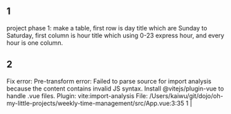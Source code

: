 ## 1
project phase 1:
make a table,
first row is day title which are Sunday to Saturday,
first column is hour title which using 0-23 express hour, and every hour is one column.

## 2
Fix error:
Pre-transform error: Failed to parse source for import analysis because the content contains invalid JS syntax. Install @vitejs/plugin-vue to handle .vue files.
  Plugin: vite:import-analysis
  File: /Users/kaiwu/git/dojo/oh-my-little-projects/weekly-time-management/src/App.vue:3:35
  1  |  <template>
  2  |    <div id="app">
  3  |      <h1>Weekly Time Management</h1>
     |                                     ^
  4  |      <div class="table-container">
  5  |        <table class="time-table">

## 3
make user can edit fields, but exclude first row and column.

## 4
after user edit the field, it would randomly attach color in background,
all background color should not be too bright.

## 5
use same color when fields content are same,
and do not use duplicated color.

## 6
add a little button on the top right side and named: "clear all" ,
its function is clear all fields content.

## 7
add a little button on the top right side, named: "export" ,
its function is export table as a png picture.

## 8
always export all table content, not just the screen.

## 9
modify button "Export" to "Export PNG",
and add another two buttons on the top right side,
one is "Export JSON", its function is export content as json format file,
the other is "Import JSON", its function is import json file from "Export JSON"'s output.

## 10
Now, I want to create a area at the footer,
which summarize different field content and sort by bigger time block,
and shows like:
Sleep: 5 hr
Reading: 4 hr

## 11
I want to select a area and edit them one time,
the opertaion step is
1. click and hold to select a square area
2. edit one field among them
3. adjust content all selected area fields

## 12
move buttons to page bottom, and surround them with css like Time Summary.

## 13
time to refactor, but before refactoring, we need to add some unit test.
now, you cannot edit App.vue,
and add tests for all business logic, but not UIUX,
make an example: same field content should have same background color, time summary should correct.

## 14
we should refactor now,
split App.vue to different components: title, table, time summary, actions.
And do not modify unit tests, let them failed, it's okay.

## 15
All unit tests are successful, that's weird,
I found you didn't move bussiness logic into their component,
let's modify.
after modification, our unit tests should have some errors.

## 16
fix unit tests, and do not modify production code.

## 17
still have some unit tests failed, fix them.
and also remove REFACTORING md file.

## 18
failed test still exist, here are some information, fix them,

 FAIL  src/tests/App.spec.js > App.vue - Integration Tests > Export Functionality > should handle export-json event from Actions component
TypeError: el.setAttribute is not a function
 ❯ setScopeId node_modules/@vue/runtime-dom/dist/runtime-dom.cjs.js:58:8
 ❯ setScopeId node_modules/@vue/runtime-core/dist/runtime-core.cjs.js:4925:7
 ❯ mountElement node_modules/@vue/runtime-core/dist/runtime-core.cjs.js:4889:5
 ❯ processElement node_modules/@vue/runtime-core/dist/runtime-core.cjs.js:4840:7
 ❯ patch node_modules/@vue/runtime-core/dist/runtime-core.cjs.js:4706:11
 ❯ mountChildren node_modules/@vue/runtime-core/dist/runtime-core.cjs.js:4952:7
 ❯ mountElement node_modules/@vue/runtime-core/dist/runtime-core.cjs.js:4875:7
 ❯ processElement node_modules/@vue/runtime-core/dist/runtime-core.cjs.js:4840:7
 ❯ patch node_modules/@vue/runtime-core/dist/runtime-core.cjs.js:4706:11
 ❯ ReactiveEffect.componentUpdateFn [as fn] node_modules/@vue/runtime-core/dist/runtime-core.cjs.js:5417:9

⎯⎯⎯⎯⎯⎯⎯⎯⎯⎯⎯⎯⎯⎯⎯⎯⎯⎯⎯⎯⎯⎯⎯⎯⎯⎯⎯⎯⎯⎯⎯⎯⎯⎯⎯⎯⎯⎯⎯⎯⎯⎯⎯⎯⎯⎯⎯⎯⎯⎯⎯⎯⎯⎯⎯⎯⎯⎯⎯⎯⎯⎯⎯⎯⎯⎯⎯⎯⎯⎯⎯⎯⎯⎯⎯⎯⎯⎯⎯⎯⎯⎯⎯⎯⎯⎯⎯⎯⎯⎯⎯⎯⎯⎯⎯⎯⎯⎯⎯⎯⎯⎯⎯⎯⎯⎯⎯⎯⎯⎯⎯⎯⎯⎯⎯⎯⎯⎯⎯⎯⎯⎯⎯⎯⎯⎯⎯⎯⎯⎯⎯⎯⎯⎯⎯⎯[1/6]⎯

 FAIL  src/tests/App.spec.js > App.vue - Integration Tests > Export Functionality > should handle export-png event from Actions component
 FAIL  src/tests/App.spec.js > App.vue - Integration Tests > Import Functionality > should handle import-json event from Actions component
 FAIL  src/tests/App.spec.js > App.vue - Integration Tests > Import Functionality > should show alert for invalid JSON format
 FAIL  src/tests/App.spec.js > App.vue - Integration Tests > Component Integration > should pass updated data to TimeSummary when TimeTable data changes
 FAIL  src/tests/App.spec.js > App.vue - Integration Tests > Component Integration > should maintain data consistency between TimeTable and TimeSummary
TypeError: el.setAttribute is not a function
 ❯ setScopeId node_modules/@vue/runtime-dom/dist/runtime-dom.cjs.js:58:8
 ❯ setScopeId node_modules/@vue/runtime-core/dist/runtime-core.cjs.js:4925:7
 ❯ mountElement node_modules/@vue/runtime-core/dist/runtime-core.cjs.js:4889:5
 ❯ processElement node_modules/@vue/runtime-core/dist/runtime-core.cjs.js:4840:7
 ❯ patch node_modules/@vue/runtime-core/dist/runtime-core.cjs.js:4706:11
 ❯ mountChildren node_modules/@vue/runtime-core/dist/runtime-core.cjs.js:4952:7
 ❯ mountElement node_modules/@vue/runtime-core/dist/runtime-core.cjs.js:4875:7
 ❯ processElement node_modules/@vue/runtime-core/dist/runtime-core.cjs.js:4840:7
 ❯ patch node_modules/@vue/runtime-core/dist/runtime-core.cjs.js:4706:11
 ❯ ReactiveEffect.componentUpdateFn [as fn] node_modules/@vue/runtime-core/dist/runtime-core.cjs.js:5337:11

## 19
we want to better user experience, here are some operation we should modify,
1. use self component enter field content instead of native alert window.
2. fix select and drag when using moblie phone.
3. reduce margin size, we should do our better to show more content.

## 20 -> bad prompt, didn't adjust
we should do some improvements,
1. add table's scroll bar instead of native scroll bar.
2. Change table's first column "Hour"'s background color to gray, same with hour 0-23.

## 21
restore last modification

## 22
restore last scroll bar's modification

## 23
1. change table's first column's first field background color to the same with first column's other row, it looks like gray, more accurate, the field's content is "Hour", I mean the field we need to change.
2. make the table's horizontal scroll bar more thicker, it would be good for mobile user.

## 24
1. the field "Hour"'s background is not gray, fix it.
2. and make table's horizontal scroll bar more obvious.

## 25
the table's horizontal scroll bar is still not good,
imagine you are mobile user, how to improve for better UX, and use dark gray for it, not green.

## 26
scroll bar is still bad, think a new way to satisfy UX.

## 27
the shadow's effect is not good, restore it.
and I think we just add two buttons: "left" and "right" to help user move table view.

## 28
looks good,
I want to move table view buttons below the table,
and make its color more transparenter and fit table's color.

## 29
table view button should return to previous state after press.

## 30
button blur should work after pressing it immediately,
and when user's screen can show all table content then do not show table view move button.

## 31
1. add lock/unlock mode switch button
the switch button only appears when user's screen cannot show full table content.
when state is lock then table cannot be edit, and drag can move table view without trigger input dislog.
when state is unlock then table can be edit, and drag's function same with it used to be.

2. add dark/light mode switch button
3. fix table view button bug, it cannot exceed table boundary.

## 32
let user can edit "Time Summary"'s field name, and it would adjust back to table content and would not change background color.

## 33
1. dark light mode should adjust all page, and make its color a little different from each page block.
2. modify "Time Summary"s field, it should show inputDialog too.

## 34
1. reset table's four corners css effect, treat them just like other table boundary.
2. fix the font's color when enable dark mode.

## 35
the text color should have contrast from background color,
make an example, when background color is white, our text color normally is black.

## 36
fix export png, it should not only export screen's view, but export all table's content.

